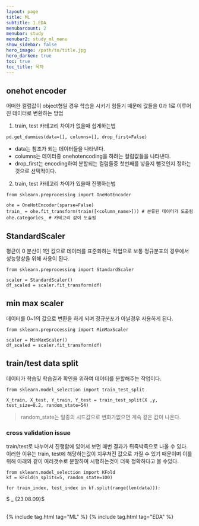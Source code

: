 ```yaml
---
layout: page
title: ML
subtitle: 1.EDA
menubarcount: 2
menubar: study
menubar2: study_ml_menu
show_sidebar: false
hero_image: /path/to/title.jpg
hero_darken: true
toc: true
toc_title: 목차
---
```


## onehot encoder
어떠한 컬럼값이 object형일 경우 학습을 시키기 힘들기 때문에 값들을 0과 1로 이루어진 데이터로 변환하는 방법

1. train, test 카테고리 차이가 없을때 쉽게하는법  
```
pd.get_dummies(data=[], columns=[], drop_first=False)
```
* data는 참조가 되는 데이터들을 나타낸다.
* columns는 데이터중 onehotencoding을 하려는 컬럼값들을 나타낸다.
* drop_first는 encoding하여 분할되는 컬럼들중 첫번째를 넣을지 뺄것인지 정하는것으로 선택적이다.

2. train, test 카테고리 차이가 있을때 진행하는법  

```
from sklearn.preprocessing import OneHotEncoder

ohe = OneHotEncoder(sparse=False)
train_ = ohe.fit_transform(train([<column_name>])) # 분류된 데이터가 도출됨
ohe.categories_ # 카테고리 값이 도출됨
```

## StandardScaler
평균이 0 분산이 1인 값으로 데이터를 표준화하는 작업으로 보통 정규분포의 경우에서 성능향상을 위해 사용이 된다.
```
from sklearn.preprocessing import StandardScaler

scaler = StandardScaler()
df_scaled = scaler.fit_transform(df)
```

## min max scaler
데이터를 0~1의 값으로 변환을 하게 되며 정규분포가 아닐경우 사용하게 된다.
```
from sklearn.preprocessing import MinMaxScaler

scaler = MinMaxScaler()
df_scaled = scaler.fit_transform(df)
```

## train/test data split
데이터가 학습및 학습결과 확인을 위하여 데이터를 분할해주는 작업이다.

```
from sklearn.model_selection import train_test_split

X_train, X_test, Y_train, Y_test = train_test_split(X ,y, test_size=0.2, random_state=54)
```
> random_state는 일종의 시드값으로 변화가없으면 계속 같은 값이 나온다.

### cross validation issue
train/test로 나누어서 진행함에 있어서 보면 매번 결과가 뒤죽박죽으로 나올 수 있다. 이러한 이유는 train, test에 해당하는값이 치우쳐진 값으로 가질 수 있기 때문이며 이를 위해 아래와 같이 여러갯수로 분할하여 시행하는것이 더욱 정확하다고 볼 수있다.

```
from sklearn.model_selection import KFold
kf = KFold(n_splits=5, random_state=100)

for train_index, test_index in kf.split(range(len(data))):
```

$ _ {23.08.09}$<br/><br/>



{% include tag.html tag="ML" %}  {% include tag.html tag="EDA" %}